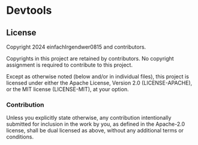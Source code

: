 # Devtools

<!-- TODO:
  - Project description
  - How to use / Feature description
  - Installation instructions
  - Development / Contributing information
!-->


## License

Copyright 2024 einfachIrgendwer0815 and contributors.

Copyrights in this project are retained by contributors.
No copyright assignment is required to contribute to this project.

Except as otherwise noted (below and/or in individual files),
this project is licensed under either the Apache License,
Version 2.0 (LICENSE-APACHE), or the MIT license (LICENSE-MIT), at your option.


### Contribution

Unless you explicitly state otherwise, any contribution intentionally submitted
for inclusion in the work by you, as defined in the Apache-2.0 license, shall be
dual licensed as above, without any additional terms or conditions.
